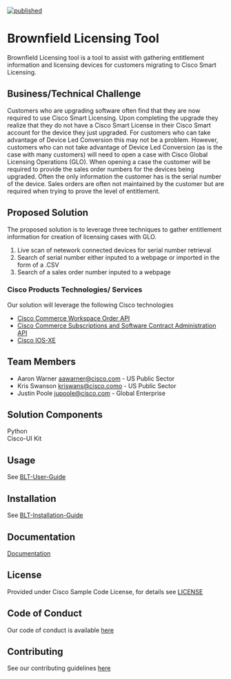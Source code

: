 [![published](https://static.production.devnetcloud.com/codeexchange/assets/images/devnet-published.svg)](https://developer.cisco.com/codeexchange/github/repo/aawarner/BLT-ASIC)

# Brownfield Licensing Tool

Brownfield Licensing tool is a tool to assist with gathering entitlement information and licensing devices 
for customers migrating to Cisco Smart Licensing. 


## Business/Technical Challenge
Customers who are upgrading software often find that they are now required to use Cisco Smart Licensing.
Upon completing the upgrade they realize that they do not have a Cisco Smart License in their Cisco
Smart account for the device they just upgraded. For customers who can take advantage of Device Led
Conversion this may not be a problem. However, customers who can not take advantage of Device Led Conversion 
(as is the case with many customers) will need to open a case with Cisco Global Licensing Operations (GLO). When opening a
case the customer will be required to provide the sales order numbers for the devices being upgraded. Often the 
only information the customer has is the serial number of the device. Sales orders are often not maintained by the customer 
but are required when trying to prove the level of entitlement.

## Proposed Solution

The proposed solution is to leverage three techniques to gather entitlement information for creation of licensing cases
with GLO.

1) Live scan of netework connected devices for serial number retrieval
2) Search of serial number either inputed to a webpage or imported in the form of a .CSV
3) Search of a sales order number inputed to a webpage

### Cisco Products Technologies/ Services

Our solution will leverage the following Cisco technologies

* [Cisco Commerce Workspace Order API](https://apiconsole.cisco.com)
* [Cisco Commerce Subscriptions and Software Contract Administration API](https://apiconsole.cisco.com)
* [Cisco IOS-XE](https://www.cisco.com/c/en/us/products/ios-nx-os-software/ios-xe/index.html)

## Team Members

* Aaron Warner <aawarner@cisco.com> - US Public Sector
* Kris Swanson <kriswans@cisco.como> - US Public Sector
* Justin Poole <jupoole@cisco.com> - Global Enterprise


## Solution Components

Python\
Cisco-UI Kit

## Usage

See [BLT-User-Guide](docs/BLT-Install-Guide.pdf)

## Installation

See [BLT-Installation-Guide](docs/BLT-Install-Guide.pdf)


## Documentation

[Documentation](docs/)

## License

Provided under Cisco Sample Code License, for details see [LICENSE](./LICENSE)

## Code of Conduct

Our code of conduct is available [here](./CODE_OF_CONDUCT.md)

## Contributing

See our contributing guidelines [here](./CONTRIBUTING.md)
